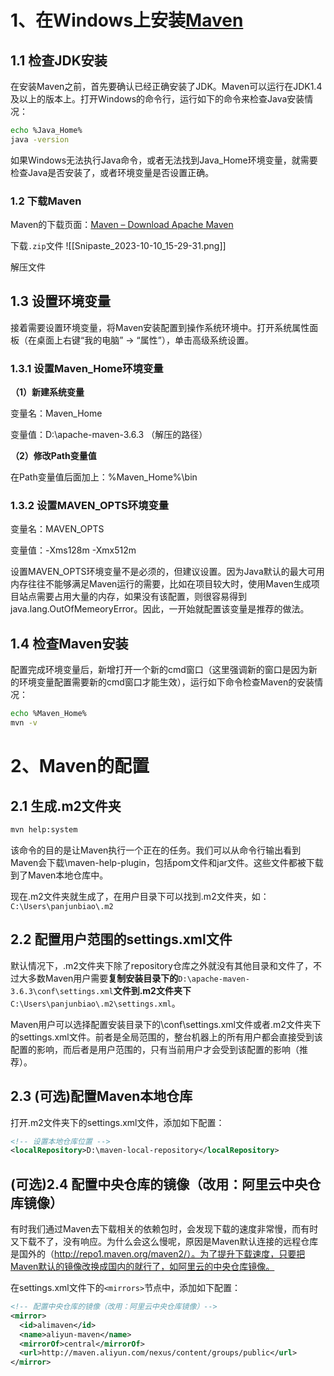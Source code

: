 # 1、在Windows上安装[Maven](https://so.csdn.net/so/search?q=Maven&spm=1001.2101.3001.7020)

## 1.1 检查JDK安装

在安装Maven之前，首先要确认已经正确安装了JDK。Maven可以运行在JDK1.4及以上的版本上。打开Windows的命令行，运行如下的命令来检查Java安装情况：
```bash
echo %Java_Home%
java -version
```

如果Windows无法执行Java命令，或者无法找到Java_Home环境变量，就需要检查Java是否安装了，或者环境变量是否设置正确。

### 1.2 下载Maven

Maven的下载页面：[Maven – Download Apache Maven](http://maven.apache.org/download.cgi "Maven – Download Apache Maven")

下载`.zip`文件
![[Snipaste_2023-10-10_15-29-31.png]]

解压文件

## 1.3 设置环境变量

接着需要设置环境变量，将Maven安装配置到操作系统环境中。打开系统属性面板（在桌面上右键“我的电脑” → “属性”），单击高级系统设置。

### 1.3.1 设置Maven_Home环境变量

**（1）新建系统变量**

变量名：Maven_Home

变量值：D:\apache-maven-3.6.3   （解压的路径）

**（2）修改Path变量值**

在Path变量值后面加上：%Maven_Home%\bin

### 1.3.2 设置MAVEN_OPTS环境变量
变量名：MAVEN_OPTS

变量值：-Xms128m -Xmx512m

设置MAVEN_OPTS环境变量不是必须的，但建议设置。因为Java默认的最大可用内存往往不能够满足Maven运行的需要，比如在项目较大时，使用Maven生成项目站点需要占用大量的内存，如果没有该配置，则很容易得到java.lang.OutOfMemeoryError。因此，一开始就配置该变量是推荐的做法。


## 1.4 检查Maven安装

配置完成环境变量后，新增打开一个新的cmd窗口（这里强调新的窗口是因为新的环境变量配置需要新的cmd窗口才能生效），运行如下命令检查Maven的安装情况：

```bash
echo %Maven_Home%
mvn -v
```




# 2、Maven的配置

## 2.1 生成.m2文件夹

```cmd
mvn help:system
```
该命令的目的是让Maven执行一个正在的任务。我们可以从命令行输出看到Maven会下载\maven-help-plugin，包括pom文件和jar文件。这些文件都被下载到了Maven本地仓库中。

现在.m2文件夹就生成了，在用户目录下可以找到.m2文件夹，如：`C:\Users\panjunbiao\.m2`


## 2.2 配置用户范围的settings.xml文件
默认情况下，.m2文件夹下除了repository仓库之外就没有其他目录和文件了，不过大多数Maven用户需要**复制安装目录下的**`D:\apache-maven-3.6.3\conf\settings.xml`**文件到.m2文件夹下**`C:\Users\panjunbiao\.m2\settings.xml`。

Maven用户可以选择配置安装目录下的\conf\settings.xml文件或者.m2文件夹下的settings.xml文件。前者是全局范围的，整台机器上的所有用户都会直接受到该配置的影响，而后者是用户范围的，只有当前用户才会受到该配置的影响（推荐）。

## 2.3 (可选)配置Maven本地仓库
打开.m2文件夹下的settings.xml文件，添加如下配置：
```xml
<!-- 设置本地仓库位置 -->
<localRepository>D:\maven-local-repository</localRepository>
```

## (可选)2.4 配置中央仓库的镜像（改用：阿里云中央仓库镜像）
有时我们通过Maven去下载相关的依赖包时，会发现下载的速度非常慢，而有时又下载不了，没有响应。为什么会这么慢呢，原因是Maven默认连接的远程仓库是国外的（http://repo1.maven.org/maven2/）。为了提升下载速度，只要把Maven默认的镜像改换成国内的就行了，如阿里云的中央仓库镜像。

在settings.xml文件下的`<mirrors>`节点中，添加如下配置：

```xml
<!-- 配置中央仓库的镜像（改用：阿里云中央仓库镜像）-->
<mirror>        
  <id>alimaven</id>
  <name>aliyun-maven</name>
  <mirrorOf>central</mirrorOf>
  <url>http://maven.aliyun.com/nexus/content/groups/public</url>
</mirror>
```



